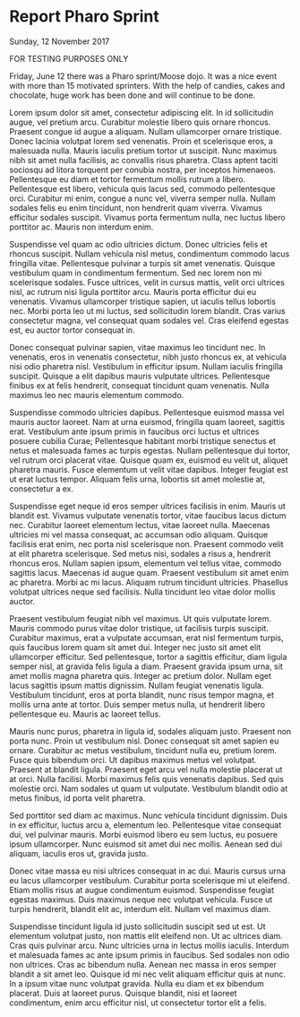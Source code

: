 # Report Pharo Sprint

Sunday, 12 November 2017

FOR TESTING PURPOSES ONLY

Friday, June 12 there was a Pharo sprint/Moose dojo.  It was a nice event with more than 15 motivated sprinters.  With the help of candies, cakes and chocolate, huge work has been done and will continue to be done.

Lorem ipsum dolor sit amet, consectetur adipiscing elit. In id sollicitudin augue, vel pretium arcu. Curabitur molestie libero quis ornare rhoncus. Praesent congue id augue a aliquam. Nullam ullamcorper ornare tristique. Donec lacinia volutpat lorem sed venenatis. Proin et scelerisque eros, a malesuada nulla. Mauris iaculis pretium tortor ut suscipit. Nunc maximus nibh sit amet nulla facilisis, ac convallis risus pharetra. Class aptent taciti sociosqu ad litora torquent per conubia nostra, per inceptos himenaeos. Pellentesque eu diam et tortor fermentum mollis rutrum a libero. Pellentesque est libero, vehicula quis lacus sed, commodo pellentesque orci. Curabitur mi enim, congue a nunc vel, viverra semper nulla. Nullam sodales felis eu enim tincidunt, non hendrerit quam viverra. Vivamus efficitur sodales suscipit. Vivamus porta fermentum nulla, nec luctus libero porttitor ac. Mauris non interdum enim.

Suspendisse vel quam ac odio ultricies dictum. Donec ultricies felis et rhoncus suscipit. Nullam vehicula nisl metus, condimentum commodo lacus fringilla vitae. Pellentesque pulvinar a turpis sit amet venenatis. Quisque vestibulum quam in condimentum fermentum. Sed nec lorem non mi scelerisque sodales. Fusce ultrices, velit in cursus mattis, velit orci ultrices nisl, ac rutrum nisi ligula porttitor arcu. Mauris porta efficitur dui eu venenatis. Vivamus ullamcorper tristique sapien, ut iaculis tellus lobortis nec. Morbi porta leo ut mi luctus, sed sollicitudin lorem blandit. Cras varius consectetur magna, vel consequat quam sodales vel. Cras eleifend egestas est, eu auctor tortor consequat in.

Donec consequat pulvinar sapien, vitae maximus leo tincidunt nec. In venenatis, eros in venenatis consectetur, nibh justo rhoncus ex, at vehicula nisi odio pharetra nisl. Vestibulum in efficitur ipsum. Nullam iaculis fringilla suscipit. Quisque a elit dapibus mauris vulputate ultrices. Pellentesque finibus ex at felis hendrerit, consequat tincidunt quam venenatis. Nulla maximus leo nec mauris elementum commodo.

Suspendisse commodo ultricies dapibus. Pellentesque euismod massa vel mauris auctor laoreet. Nam at urna euismod, fringilla quam laoreet, sagittis erat. Vestibulum ante ipsum primis in faucibus orci luctus et ultrices posuere cubilia Curae; Pellentesque habitant morbi tristique senectus et netus et malesuada fames ac turpis egestas. Nullam pellentesque dui tortor, vel rutrum orci placerat vitae. Quisque quam ex, euismod eu velit ut, aliquet pharetra mauris. Fusce elementum ut velit vitae dapibus. Integer feugiat est ut erat luctus tempor. Aliquam felis urna, lobortis sit amet molestie at, consectetur a ex.

Suspendisse eget neque id eros semper ultrices facilisis in enim. Mauris ut blandit est. Vivamus vulputate venenatis tortor, vitae faucibus lacus dictum nec. Curabitur laoreet elementum lectus, vitae laoreet nulla. Maecenas ultricies mi vel massa consequat, ac accumsan odio aliquam. Quisque facilisis erat enim, nec porta nisl scelerisque non. Praesent commodo velit at elit pharetra scelerisque. Sed metus nisi, sodales a risus a, hendrerit rhoncus eros. Nullam sapien ipsum, elementum vel tellus vitae, commodo sagittis lacus. Maecenas id augue quam. Praesent vestibulum sit amet enim ac pharetra. Morbi ac mi lacus. Aliquam rutrum tincidunt ultricies. Phasellus volutpat ultrices neque sed facilisis. Nulla tincidunt leo vitae dolor mollis auctor.

Praesent vestibulum feugiat nibh vel maximus. Ut quis vulputate lorem. Mauris commodo purus vitae dolor tristique, ut facilisis turpis suscipit. Curabitur maximus, erat a vulputate accumsan, erat nisl fermentum turpis, quis faucibus lorem quam sit amet dui. Integer nec justo sit amet elit ullamcorper efficitur. Sed pellentesque, tortor a sagittis efficitur, diam ligula semper nisl, at gravida felis ligula a diam. Praesent gravida ipsum urna, sit amet mollis magna pharetra quis. Integer ac pretium dolor. Nullam eget lacus sagittis ipsum mattis dignissim. Nullam feugiat venenatis ligula. Vestibulum tincidunt, eros at porta blandit, nunc risus tempor magna, et mollis urna ante at tortor. Duis semper metus nulla, ut hendrerit libero pellentesque eu. Mauris ac laoreet tellus.

Mauris nunc purus, pharetra in ligula id, sodales aliquam justo. Praesent non porta nunc. Proin ut vestibulum nisl. Donec consequat sit amet sapien eu ornare. Curabitur ac metus vestibulum, tincidunt nulla eu, pretium lorem. Fusce quis bibendum orci. Ut dapibus maximus metus vel volutpat. Praesent at blandit ligula. Praesent eget arcu vel nulla molestie placerat ut at orci. Nulla facilisi. Morbi maximus felis quis venenatis dapibus. Sed quis molestie orci. Nam sodales ut quam ut vulputate. Vestibulum blandit odio at metus finibus, id porta velit pharetra.

Sed porttitor sed diam ac maximus. Nunc vehicula tincidunt dignissim. Duis in ex efficitur, luctus arcu a, elementum leo. Pellentesque vitae consequat dui, vel pulvinar mauris. Morbi euismod libero eu sem luctus, eu posuere ipsum ullamcorper. Nunc euismod sit amet dui nec mollis. Aenean sed dui aliquam, iaculis eros ut, gravida justo.

Donec vitae massa eu nisi ultrices consequat in ac dui. Mauris cursus urna eu lacus ullamcorper vestibulum. Curabitur porta scelerisque mi ut eleifend. Etiam mollis risus at augue condimentum euismod. Suspendisse feugiat egestas maximus. Duis maximus neque nec volutpat vehicula. Fusce ut turpis hendrerit, blandit elit ac, interdum elit. Nullam vel maximus diam.

Suspendisse tincidunt ligula id justo sollicitudin suscipit sed ut est. Ut elementum volutpat justo, non mattis elit eleifend non. Ut ac ultrices diam. Cras quis pulvinar arcu. Nunc ultricies urna in lectus mollis iaculis. Interdum et malesuada fames ac ante ipsum primis in faucibus. Sed sodales non odio non ultrices. Cras ac bibendum nulla. Aenean nec massa in eros semper blandit a sit amet leo. Quisque id mi nec velit aliquam efficitur quis at nunc. In a ipsum vitae nunc volutpat gravida. Nulla eu diam et ex bibendum placerat. Duis at laoreet purus. Quisque blandit, nisi et laoreet condimentum, enim arcu efficitur nisl, ut consectetur tortor elit a felis. 